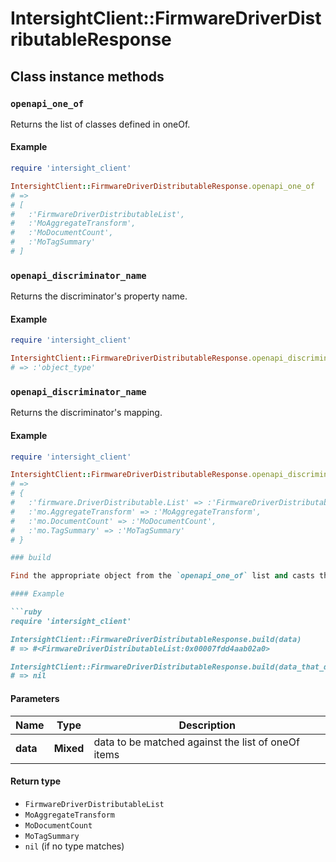 # IntersightClient::FirmwareDriverDistributableResponse

## Class instance methods

### `openapi_one_of`

Returns the list of classes defined in oneOf.

#### Example

```ruby
require 'intersight_client'

IntersightClient::FirmwareDriverDistributableResponse.openapi_one_of
# =>
# [
#   :'FirmwareDriverDistributableList',
#   :'MoAggregateTransform',
#   :'MoDocumentCount',
#   :'MoTagSummary'
# ]
```

### `openapi_discriminator_name`

Returns the discriminator's property name.

#### Example

```ruby
require 'intersight_client'

IntersightClient::FirmwareDriverDistributableResponse.openapi_discriminator_name
# => :'object_type'
```

### `openapi_discriminator_name`

Returns the discriminator's mapping.

#### Example

```ruby
require 'intersight_client'

IntersightClient::FirmwareDriverDistributableResponse.openapi_discriminator_mapping
# =>
# {
#   :'firmware.DriverDistributable.List' => :'FirmwareDriverDistributableList',
#   :'mo.AggregateTransform' => :'MoAggregateTransform',
#   :'mo.DocumentCount' => :'MoDocumentCount',
#   :'mo.TagSummary' => :'MoTagSummary'
# }

### build

Find the appropriate object from the `openapi_one_of` list and casts the data into it.

#### Example

```ruby
require 'intersight_client'

IntersightClient::FirmwareDriverDistributableResponse.build(data)
# => #<FirmwareDriverDistributableList:0x00007fdd4aab02a0>

IntersightClient::FirmwareDriverDistributableResponse.build(data_that_doesnt_match)
# => nil
```

#### Parameters

| Name | Type | Description |
| ---- | ---- | ----------- |
| **data** | **Mixed** | data to be matched against the list of oneOf items |

#### Return type

- `FirmwareDriverDistributableList`
- `MoAggregateTransform`
- `MoDocumentCount`
- `MoTagSummary`
- `nil` (if no type matches)

